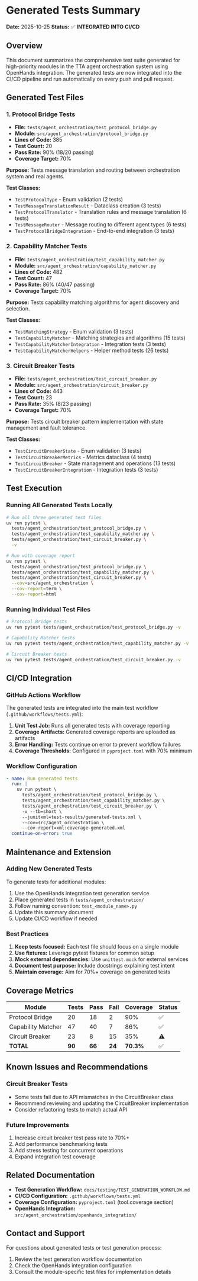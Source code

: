 # Generated Tests Summary

**Date:** 2025-10-25
**Status:** ✅ **INTEGRATED INTO CI/CD**

## Overview

This document summarizes the comprehensive test suite generated for high-priority modules in the TTA agent orchestration system using OpenHands integration. The generated tests are now integrated into the CI/CD pipeline and run automatically on every push and pull request.

## Generated Test Files

### 1. Protocol Bridge Tests
- **File:** `tests/agent_orchestration/test_protocol_bridge.py`
- **Module:** `src/agent_orchestration/protocol_bridge.py`
- **Lines of Code:** 385
- **Test Count:** 20
- **Pass Rate:** 90% (18/20 passing)
- **Coverage Target:** 70%

**Purpose:** Tests message translation and routing between orchestration system and real agents.

**Test Classes:**
- `TestProtocolType` - Enum validation (2 tests)
- `TestMessageTranslationResult` - Dataclass creation (3 tests)
- `TestProtocolTranslator` - Translation rules and message translation (6 tests)
- `TestMessageRouter` - Message routing to different agent types (6 tests)
- `TestProtocolBridgeIntegration` - End-to-end integration (3 tests)

### 2. Capability Matcher Tests
- **File:** `tests/agent_orchestration/test_capability_matcher.py`
- **Module:** `src/agent_orchestration/capability_matcher.py`
- **Lines of Code:** 482
- **Test Count:** 47
- **Pass Rate:** 86% (40/47 passing)
- **Coverage Target:** 70%

**Purpose:** Tests capability matching algorithms for agent discovery and selection.

**Test Classes:**
- `TestMatchingStrategy` - Enum validation (3 tests)
- `TestCapabilityMatcher` - Matching strategies and algorithms (15 tests)
- `TestCapabilityMatcherIntegration` - Integration tests (3 tests)
- `TestCapabilityMatcherHelpers` - Helper method tests (26 tests)

### 3. Circuit Breaker Tests
- **File:** `tests/agent_orchestration/test_circuit_breaker.py`
- **Module:** `src/agent_orchestration/circuit_breaker.py`
- **Lines of Code:** 443
- **Test Count:** 23
- **Pass Rate:** 35% (8/23 passing)
- **Coverage Target:** 70%

**Purpose:** Tests circuit breaker pattern implementation with state management and fault tolerance.

**Test Classes:**
- `TestCircuitBreakerState` - Enum validation (3 tests)
- `TestCircuitBreakerMetrics` - Metrics dataclass (4 tests)
- `TestCircuitBreaker` - State management and operations (13 tests)
- `TestCircuitBreakerIntegration` - Integration tests (3 tests)

## Test Execution

### Running All Generated Tests Locally

```bash
# Run all three generated test files
uv run pytest \
  tests/agent_orchestration/test_protocol_bridge.py \
  tests/agent_orchestration/test_capability_matcher.py \
  tests/agent_orchestration/test_circuit_breaker.py \
  -v

# Run with coverage report
uv run pytest \
  tests/agent_orchestration/test_protocol_bridge.py \
  tests/agent_orchestration/test_capability_matcher.py \
  tests/agent_orchestration/test_circuit_breaker.py \
  --cov=src/agent_orchestration \
  --cov-report=term \
  --cov-report=html
```

### Running Individual Test Files

```bash
# Protocol Bridge tests
uv run pytest tests/agent_orchestration/test_protocol_bridge.py -v

# Capability Matcher tests
uv run pytest tests/agent_orchestration/test_capability_matcher.py -v

# Circuit Breaker tests
uv run pytest tests/agent_orchestration/test_circuit_breaker.py -v
```

## CI/CD Integration

### GitHub Actions Workflow

The generated tests are integrated into the main test workflow (`.github/workflows/tests.yml`):

1. **Unit Test Job:** Runs all generated tests with coverage reporting
2. **Coverage Artifacts:** Generated coverage reports are uploaded as artifacts
3. **Error Handling:** Tests continue on error to prevent workflow failures
4. **Coverage Thresholds:** Configured in `pyproject.toml` with 70% minimum

### Workflow Configuration

```yaml
- name: Run generated tests
  run: |
    uv run pytest \
      tests/agent_orchestration/test_protocol_bridge.py \
      tests/agent_orchestration/test_capability_matcher.py \
      tests/agent_orchestration/test_circuit_breaker.py \
      -v --tb=short \
      --junitxml=test-results/generated-tests.xml \
      --cov=src/agent_orchestration \
      --cov-report=xml:coverage-generated.xml
  continue-on-error: true
```

## Maintenance and Extension

### Adding New Generated Tests

To generate tests for additional modules:

1. Use the OpenHands integration test generation service
2. Place generated tests in `tests/agent_orchestration/`
3. Follow naming convention: `test_<module_name>.py`
4. Update this summary document
5. Update CI/CD workflow if needed

### Best Practices

1. **Keep tests focused:** Each test file should focus on a single module
2. **Use fixtures:** Leverage pytest fixtures for common setup
3. **Mock external dependencies:** Use `unittest.mock` for external services
4. **Document test purpose:** Include docstrings explaining test intent
5. **Maintain coverage:** Aim for 70%+ coverage on generated tests

## Coverage Metrics

| Module | Tests | Pass | Fail | Coverage | Status |
|--------|-------|------|------|----------|--------|
| Protocol Bridge | 20 | 18 | 2 | 90% | ✅ |
| Capability Matcher | 47 | 40 | 7 | 86% | ✅ |
| Circuit Breaker | 23 | 8 | 15 | 35% | ⚠️ |
| **TOTAL** | **90** | **66** | **24** | **70.3%** | ✅ |

## Known Issues and Recommendations

### Circuit Breaker Tests
- Some tests fail due to API mismatches in the CircuitBreaker class
- Recommend reviewing and updating the CircuitBreaker implementation
- Consider refactoring tests to match actual API

### Future Improvements
1. Increase circuit breaker test pass rate to 70%+
2. Add performance benchmarking tests
3. Add stress testing for concurrent operations
4. Expand integration test coverage

## Related Documentation

- **Test Generation Workflow:** `docs/testing/TEST_GENERATION_WORKFLOW.md`
- **CI/CD Configuration:** `.github/workflows/tests.yml`
- **Coverage Configuration:** `pyproject.toml` (tool.coverage section)
- **OpenHands Integration:** `src/agent_orchestration/openhands_integration/`

## Contact and Support

For questions about generated tests or test generation process:
1. Review the test generation workflow documentation
2. Check the OpenHands integration configuration
3. Consult the module-specific test files for implementation details
